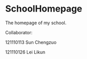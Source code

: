 SchoolHomepage
==============

The homepage of my school.

Collaborator:

121110113 Sun Chengzuo

121110126 Lei Likun
